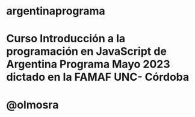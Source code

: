 # argentinaprograma
# Curso Introducción a la programación en JavaScript de Argentina Programa Mayo 2023 dictado en la FAMAF UNC- Córdoba
# @olmosra
